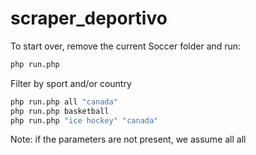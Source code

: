 # scraper_deportivo

To start over, remove the current Soccer folder and run:

```sh
php run.php
```

Filter by sport and/or country

```sh
php run.php all "canada"
php run.php basketball
php run.php "ice hockey" "canada"
```

Note: if the parameters are not present, we assume all all



